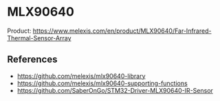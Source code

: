 # MLX90640

Product: <https://www.melexis.com/en/product/MLX90640/Far-Infrared-Thermal-Sensor-Array>

## References

- <https://github.com/melexis/mlx90640-library>
- <https://github.com/melexis/mlx90640-supporting-functions>
- <https://github.com/SaberOnGo/STM32-Driver-MLX90640-IR-Sensor>
